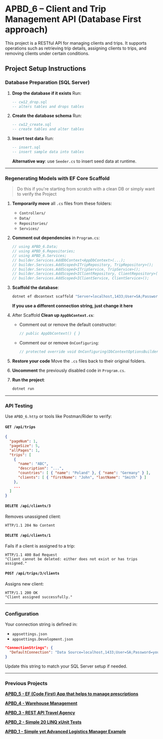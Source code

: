 # APBD_6 – Client and Trip Management API (Database First approach)

This project is a RESTful API for managing clients and trips. It supports operations such as retrieving trip details, assigning clients to trips, and removing clients under certain conditions.

## Project Setup Instructions

### Database Preparation (SQL Server)

1. **Drop the database if it exists**
   Run:

   ```sql
   -- cw12_drop.sql
   -- alters tables and drops tables
   ```

2. **Create the database schema**
   Run:

   ```sql
   -- cw12_create.sql
   -- create tables and alter tables
   ```

3. **Insert test data**
   Run:

   ```sql
   -- insert.sql
   -- insert sample data into tables
   ```

   **Alternative way**: use `Seeder.cs` to insert seed data at runtime.

---

### Regenerating Models with EF Core Scaffold

> Do this if you're starting from scratch with a clean DB or simply want to verify the Project

1. **Temporarily move** all `.cs` files from these folders:

    * `Controllers/`
    * `Data/`
    * `Repositories/`
    * `Services/`

2. **Comment out dependencies** in `Program.cs`:

   ```csharp
   // using APBD_6.Data;
   // using APBD_6.Repositories;
   // using APBD_6.Services;
   // builder.Services.AddDbContext<AppDbContext>(...);
   // builder.Services.AddScoped<ITripRepository, TripRepository>();
   // builder.Services.AddScoped<ITripService, TripService>();
   // builder.Services.AddScoped<IClientRepository, ClientRepository>();
   // builder.Services.AddScoped<IClientService, ClientService>();
   ```

3. **Scaffold the database**:

   ```bash
   dotnet ef dbcontext scaffold "Server=localhost,1433;User=SA;Password=yourStrong(!)Password;Integrated Security=False;Connect Timeout=30;Encrypt=False;TrustServerCertificate=True" Microsoft.EntityFrameworkCore.SqlServer -o Models -c AppDbContext --context-dir Data --use-database-names
   ```
   
   **If you use a different connection string, just change it here**

4. After Scaffold **Clean up `AppDbContext.cs`**:

    * Comment out or remove the default constructor:

      ```csharp
      // public AppDbContext() { }
      ```
    * Comment our or remove `OnConfiguring`:

      ```csharp
      // protected override void OnConfiguring(DbContextOptionsBuilder optionsBuilder)
      ```

5. **Restore your code**
   Move the `.cs` files back to their original folders.

6. **Uncomment** the previously disabled code in `Program.cs`.

7. **Run the project**:

   ```bash
   dotnet run
   ```

---

### API Testing

Use `APBD_6.http` or tools like Postman/Rider to verify:

#### `GET /api/trips`

```json
{
  "pageNum": 1,
  "pageSize": 5,
  "allPages": 1,
  "trips": [
    {
      "name": "ABC",
      "description": "...",
      "countries": [ { "name": "Poland" }, { "name": "Germany" } ],
      "clients": [ { "firstName": "John", "lastName": "Smith" } ]
    },
    ...
  ]
}
```

#### `DELETE /api/clients/3`

Removes unassigned client:

```http
HTTP/1.1 204 No Content
```

#### `DELETE /api/clients/1`

Fails if a client is assigned to a trip:

```http
HTTP/1.1 400 Bad Request
"Client cannot be deleted: either does not exist or has trips assigned."
```

#### `POST /api/trips/3/clients`

Assigns new client:

```http
HTTP/1.1 200 OK
"Client assigned successfully."
```

---

### Configuration

Your connection string is defined in:

* `appsettings.json`
* `appsettings.Development.json`

```json
"ConnectionStrings": {
  "DefaultConnection": "Data Source=localhost,1433;User=SA;Password=yourStrong(!)Password;..."
}
```

Update this string to match your SQL Server setup if needed.

---

### Previous Projects
**[APBD_5 - EF (Code First) App that helps to manage prescriptions](https://github.com/x0-lf/APBD_5)**

**[APBD_4 - Warehouse Management](https://github.com/x0-lf/APBD_4)**

**[APBD_3 - REST API Travel Agency](https://github.com/x0-lf/APBD_3)**

**[APBD_2 - Simple 20 LINQ xUnit Tests](https://github.com/x0-lf/APBD_2)**

**[APBD_1 - Simple yet Advanced Logistics Manager Example](https://github.com/x0-lf/APBD_1)**

